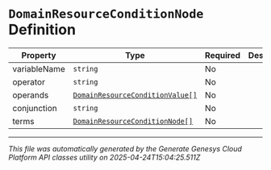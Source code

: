 # `DomainResourceConditionNode` Definition

| Property | Type | Required | Description |
|----------|------|----------|-------------|
| variableName | `string` | No |  |
| operator | `string` | No |  |
| operands | [`DomainResourceConditionValue[]`](domainresourceconditionvalue-definition.md) | No |  |
| conjunction | `string` | No |  |
| terms | [`DomainResourceConditionNode[]`](domainresourceconditionnode-definition.md) | No |  |

---

*This file was automatically generated by the Generate Genesys Cloud Platform API classes utility on 2025-04-24T15:04:25.511Z*